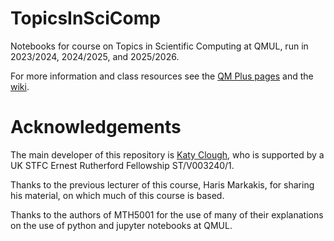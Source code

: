 # TopicsInSciComp

Notebooks for course on Topics in Scientific Computing at QMUL, run in 2023/2024, 2024/2025, and 2025/2026.

For more information and class resources see the [QM Plus pages](https://qmplus.qmul.ac.uk/course/view.php?id=27854) and the [wiki](https://github.com/KAClough/TopicsInSciComp/wiki).
    

# Acknowledgements

The main developer of this repository is [Katy Clough](https://www.qmul.ac.uk/maths/profiles/katyclough.html), who is supported by a UK STFC Ernest Rutherford Fellowship ST/V003240/1.

Thanks to the previous lecturer of this course, Haris Markakis, for sharing his material, on which much of this course is based.

Thanks to the authors of MTH5001 for the use of many of their explanations on the use of python and jupyter notebooks at QMUL.
